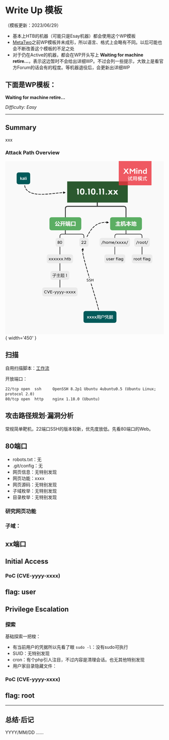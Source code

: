 # Write Up 模板

（模板更新：2023/06/29）

- 基本上HTB的机器（可能只是Esay机器）都会使用这个WP模板
- [MetaTwo](../WriteUp/HTB-MetaTwo.md)之前WP模板并未成形，所以语言、格式上会略有不同。以后可能也会不断改善这个模板的不足之处
- 对于仍在Active的机器，都会在WP开头写上 **Waiting for machine retire...**，表示这边暂时不会给出详细WP。不过会列一些提示，大致上是看官方Forum的话会有的程度。等机器退役后，会更新出详细WP


下面是WP模板：
----------------------------

**Waiting for machine retire...**

*Difficulty: Easy*

---

## Summary

xxx

### Attack Path Overview

![attack-path](../static/img/WP/AttackPath/HTB-template.png){ width='450' }


## 扫描

自用扫描脚本：[工作流](./HTB-Busqueda.md#workflow-scan)

开放端口：
```
22/tcp open  ssh     OpenSSH 8.2p1 Ubuntu 4ubuntu0.5 (Ubuntu Linux; protocol 2.0)
80/tcp open  http    nginx 1.18.0 (Ubuntu)
```

## 攻击路径规划·漏洞分析

常规简单靶机，22端口SSH的版本较新，优先度放低。先看80端口的Web。


## 80端口

- robots.txt：无
- .git/config：无
- 网页信息：无特别发现
- 网页功能：xxxx
- 网页源码：无特别发现
- 子域枚举：无特别发现
- 目录枚举：无特别发现

### 研究网页功能

### 子域：

## xx端口



## Initial Access

### PoC (CVE-yyyy-xxxx)


## flag: user




## Privilege Escalation

### 探索

基础探索一把梭：

- 有当前用户的凭据所以先看了眼 `sudo -l`：没有sudo可执行
- SUID：无特别发现
- cron：有个php引人注目，不过内容是清理会话。也无其他特别发现
- 用户家目录隐藏文件：

### PoC (CVE-yyyy-xxxx)


## flag: root


---

## 总结·后记

YYYY/MM/DD
……